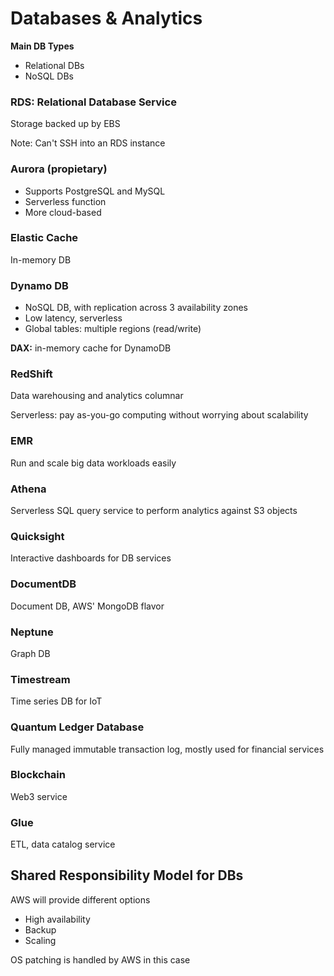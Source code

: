 <h1>Databases & Analytics</h1>

<p><b>Main DB Types</b></p>
<ul>
    <li>Relational DBs</li>
    <li>NoSQL DBs</li>
</ul>

<h3>RDS: Relational Database Service</h3>
<p>Storage backed up by EBS</p>
<p>Note: Can't SSH into an RDS instance</p>

<h3>Aurora (propietary)</h3>
<ul>
    <li>Supports PostgreSQL and MySQL</li>
    <li>Serverless function</li>
    <li>More cloud-based</li>
</ul>

<h3>Elastic Cache</h3>
<p>In-memory DB</p>

<h3>Dynamo DB</h3>
<ul>
    <li>NoSQL DB, with replication across 3 availability zones</li>
    <li>Low latency, serverless</li>
    <li>Global tables: multiple regions (read/write)</li>
</ul>
<p><b>DAX:</b> in-memory cache for DynamoDB</p>

<h3>RedShift</h3>
<p>Data warehousing and analytics columnar</p>
<p>Serverless: pay as-you-go computing without worrying about scalability</p>

<h3>EMR</h3>
<p>Run and scale big data workloads easily</p>

<h3>Athena</h3>
<p>Serverless SQL query service to perform analytics against S3 objects</p>

<h3>Quicksight</h3>
<p>Interactive dashboards for DB services</p>

<h3>DocumentDB</h3>
<p>Document DB, AWS' MongoDB flavor</p>

<h3>Neptune</h3>
<p>Graph DB</p>

<h3>Timestream</h3>
<p>Time series DB for IoT</p>

<h3>Quantum Ledger Database</h3>
<p>Fully managed immutable transaction log, mostly used for financial services</p>

<h3>Blockchain</h3>
<p>Web3 service</p>

<h3>Glue</h3>
<p>ETL, data catalog service</p>

<h2>Shared Responsibility Model for DBs</h2>

<p>AWS will provide different options</p>
<ul>
    <li>High availability</li>
    <li>Backup</li>
    <li>Scaling</li>
</ul>

<p>OS patching is handled by AWS in this case</p>
